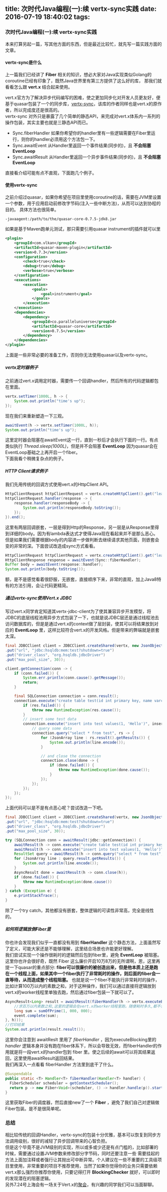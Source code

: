 title: 次时代Java编程(一):续 vertx-sync实践
date: 2016-07-19 18:40:02
tags:
---

### 次时代Java编程(一):续 vertx-sync实践

本来打算另起一篇，写其他方面的东西，但是最近比较忙，就先写一篇实践方面的文章。  

#### vertx-sync是什么
上一篇我们已经讲了 **Fiber** 相关的知识，想必大家对Java实现类似Golang的coroutine已经有印象了，既然Java世界里有第三方提供了这么好的库，
那我们就看看怎么跟 **vert.x** 结合起来使用。  

vert.x官方为了解决异步代码编写的困难，使之更加同步化对开发人员更友好，便基于quasar包装了一个的同步库，[vertx-sync](https://github.com/vert-x3/vertx-sync/)，该库的作者同样也是vert.x的原作者，所以完成度还是很高的。  
vertx-sync 对外只是暴露了几个简单的静态API，来完成对vert.x体系内一系列的操作包装，其实主要也就是三静态API而已。  

* Sync.fiberHandler 如果你希望你的handler里有一些逻辑需要在Fiber里运行，则你的handler必须用这个方法包一下。  
* Sync.awaitEvent 从Handler里返回一个事件结果(同步的)，且 **不会阻塞EventLoop**  
* Sync.awaitResult 从Handler里返回一个异步事件结果(同步的)，且 **不会阻塞EventLoop**  

直接看介绍可能有点不直观，下面跑几个例子。  

#### 使用vertx-sync  
之前介绍过quasar，如果你希望在项目里使用coroutine的话，需要在JVM里设置一个参数，用于应用启动前修改字节码(注入一些中断方法)，从而可以达到协程的目的。
具体方法也很简单。
```
-javaagent:/path/to/the/quasar-core-0.7.5-jdk8.jar
```
如果是基于Maven跑单元测试，那只需要引用quasar instrument的插件就可以里  
```xml
<plugin>
	<groupId>com.vlkan</groupId>
	<artifactId>quasar-maven-plugin</artifactId>
	<version>0.7.3</version>
	<configuration>
		<check>true</check>
		<debug>true</debug>
		<verbose>true</verbose>
	</configuration>
	<executions>
		<execution>
			<goals>
				<goal>instrument</goal>
			</goals>
		</execution>
	</executions>
	<dependencies>
		<dependency>
			<groupId>co.paralleluniverse</groupId>
			<artifactId>quasar-core</artifactId>
			<version>0.7.5</version>
		</dependency>
	</dependencies>
</plugin>
```  
上面是一些非常必要的准备工作，否则你无法使用quasar以及vertx-sync。

##### vertx定时器例子
之前通过vert.x调用定时器，需要传一个回调handler，然后所有的代码逻辑都包在里面。
```java
vertx.setTimer(1000L, h -> {
	System.out.println("time's up");
});
```  
现在我们来重新塑造一下三观。  
```java
awaitEvent(h -> vertx.setTimer(1000L, h));
System.out.println("time's up");
```
这里定时器会阻塞在awaitEvent这一行，直到一秒后才会执行下面的一行。有点类似执行 *Thread.sleep(1000L)*，但是并不会阻塞 **EventLoop** 因为quasar会在EventLoop基础之上再开启一个fiber。  
下面我看个稍微复杂点的例子。  

##### HTTP Client请求例子
我们先用传统的回调方式使用vert.x的HttpClient API。  
```java
HttpClientRequest httpClientRequest = vertx.createHttpClient().get("leapcloud.cn");
httpClientRequest.handler(response -> {
	response.handler(responseBody -> {
		System.out.println(responseBody.toString());
	});
}).end();
```  
这里有两层回调嵌套，一层是得到Http的Response，另一层是从Response里得到详细的body。因为有lambda表达式才使得Java现在看起来并不是那么恶心。但是如果我们需要根据body的内容进一步做判断去继续请求其他页面，则嵌套会变的非常的深。下面尝试改造成sync方式看看。  
```java
HttpClientRequest httpClientRequest = vertx.createHttpClient().get("leapcloud.cn");
HttpClientResponse response = awaitEvent(Sync::fiberHandler);
Buffer body = awaitEvent(response::handler);
System.out.println(body.toString());
```  
额，是不是感觉看着很舒服，无嵌套，直接顺序下来，非常的直观，加上Java8特有的方法引用，会让代码更精简。  

##### 通过vertx-sync使用Vert.x JDBC
写过vert.x同学肯定知道其vertx-jdbc-client为了使其兼容异步开发模型，将JDBC的底层线程池用异步方式包装了一下，也就是说JDBC层还是通过线程池去访问数据库的，但是是通过vert.x的context做了层封装，使其可以将结果放到对应的 **EventLoop** 里，这样比较符合vert.x的开发风格。但是带来的弊端就是嵌套太深。  
```java
final JDBCClient client = JDBCClient.createShared(vertx, new JsonObject()
.put("url", "jdbc:hsqldb:mem:test?shutdown=true")
.put("driver_class", "org.hsqldb.jdbcDriver")
.put("max_pool_size", 30));

client.getConnection(conn -> {
	if (conn.failed()) {
		System.err.println(conn.cause().getMessage());
		return;
	}

	final SQLConnection connection = conn.result();
	connection.execute("create table test(id int primary key, name varchar(255))", res -> {
		if (res.failed()) {
			throw new RuntimeException(res.cause());
		}
		// insert some test data
		connection.execute("insert into test values(1, 'Hello')", insert -> {
			// query some data
			connection.query("select * from test", rs -> {
				for (JsonArray line : rs.result().getResults()) {
					System.out.println(line.encode());
				}

				// and close the connection
				connection.close(done -> {
					if (done.failed()) {
						throw new RuntimeException(done.cause());
					}
				});
			});
		});
	});
});
```
上面代码可以是不是有点恶心呢？尝试改造一下吧。  

```java
final JDBCClient client = JDBCClient.createShared(vertx, new JsonObject()
.put("url", "jdbc:hsqldb:mem:test?shutdown=true")
.put("driver_class", "org.hsqldb.jdbcDriver")
.put("max_pool_size", 30));

try (SQLConnection conn = awaitResult(jdbc::getConnection)) {
	awaitResult(h -> conn.execute("create table test(id int primary key, name varchar(255))", h));
	awaitResult(h -> conn.execute("insert into test values(1, 'Hello')", h));
	ResultSet query = awaitResult(h -> conn.query("select * from test", h));
	for (JsonArray line : query.result.getResults()) {
		System.out.println(line.encode());
	}
	AsyncResult done = awaitResult(h -> conn.close(h));
	if (done.failed()) {
		throw new RuntimeException(done.cause())
	}
} catch (Exception e) {
	e.printStackTrace();
}
```  
除了一个try catch，其他都没有嵌套，整体逻辑的可读性非常高，完全是线性的。

##### 如何将逻辑放倒Fiber里
你也许会发现我们似乎一直都没有用到 **fiberHandler** 这个静态方法，上面虽然写了定义，可能大家还是不能够理解，这里结合场景也许能更好理解。  
我们尝试实现一个操作很耗时的逻辑然后包到fiber里，避免 **EventLoop** 被阻塞。这里你也许会很好奇，既然 Fiber 这么廉价开启10万8万的无所谓啊，恩，这里再提一下quasar的重点部分: **fiber可以很廉价的被创造出来，但是他本质上还是跑在一个线程上面，如果其中一个fiber执行了非常耗时的操作，则后面的fiber会一直等待，从而造成整个线程阻塞。** 也就是说一个fiber不能执行非常耗时的操作，比如计算100万以内的素数之和，对于这种操作，我们可以通过直接将逻辑放到vert.x的worker线程里单独去跑，然后通过fiber包装一下就可以了。
```java
AsyncResult<Long> result = awaitResult(fiberHandler(h -> vertx.executeBlocking((Handler<Future<Long>>) event -> {
	//求百万以内素数之和,这里的逻辑会在vert.x的worker线程里跑。随便耗时多久,都不会阻塞EventLoop
	long sum = sumOfPrime(1, 000, 000);
	event.complete(sum);
}, h)));
//打印结果
System.out.println(result.result());
```  
这里你会注意到 awaitReslt 里用了 *fiberHandler* ，因为executeBlocking里的 *handler* 逻辑本身并没有跑在fiber体系下，所以会导致无效，而fiberHandler的作用就是将一段vert.x的handler包到 fiber 里。使之后续的await可以将其结果返回，这里使用awaitResult返回结果。  
我们再深入一点看看 fiberHandler 方法里到底干了什么。  
```java
@Suspendable
public static <T> Handler<T> fiberHandler(Handler<T> handler) {
  FiberScheduler scheduler = getContextScheduler();
  return p -> new Fiber<Void>(scheduler, () -> handler.handle(p)).start();
}
```
这里获取Fiber的调度器，然后直接new了一个 **Fiber** ，避免了我们自己对逻辑做Fiber包装。是不是很简单呢。

### 总结
相比较传统的回调Handler，vertx-sync的包装十分优雅，基本可以恢复到同步方法调用级别，很好的减轻了异步回调带来的心智负担。  
但是这个毕竟不是JVM级别的实现，所以或多或少还是有点门槛的，比如部署的时候，需要通过设置JVM参数来修改部分字节码，同时还要注意一些
需要挂起的方法上面加注释或者强行让其抛出可中断异常。个人建议在一些不重要的工具级项目里使用，非常重要的项目不推荐使用，当然了如果你觉得你的业务只需要依赖vert.x那么强烈你推荐你使用，只要记得打开 **BlockingChecker** 就好，可以即时的发现潜在的阻塞逻辑。  
另外7.24号上海会有一场关于Vert.x的[聚会](http://www.huodongxing.com/event/9342097827100?utm_source=%E6%90%9C%E7%B4%A2%E9%A1%B5&utm_medium=&utm_campaign=searchpage)，有兴趣的同学我们可以当面聊聊。
